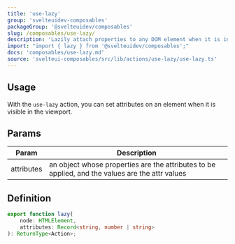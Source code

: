```yaml
---
title: 'use-lazy'
group: 'svelteuidev-composables'
packageGroup: '@svelteuidev/composables'
slug: /composables/use-lazy/
description: 'Lazily attach properties to any DOM element when it is in the window.'
import: "import { lazy } from '@svelteuidev/composables';"
docs: 'composables/use-lazy.md'
source: 'svelteui-composables/src/lib/actions/use-lazy/use-lazy.ts'
---
```


<script>
    import { Demo, ComposableDemos } from '@svelteuidev/demos';
    import { Heading } from 'components';
</script>

<Heading />

## Usage

With the `use-lazy` action, you can set attributes on an element when it is visible in the viewport.

<Demo demo={ComposableDemos.useLazyDemo.usage} />

## Params

| Param      | Description                                                                                     |
| ---------- | ----------------------------------------------------------------------------------------------- |
| attributes | an object whose properties are the attributes to be applied, and the values are the attr values |

## Definition

```ts
export function lazy(
	node: HTMLElement,
	attributes: Record<string, number | string>
): ReturnType<Action>;
```
